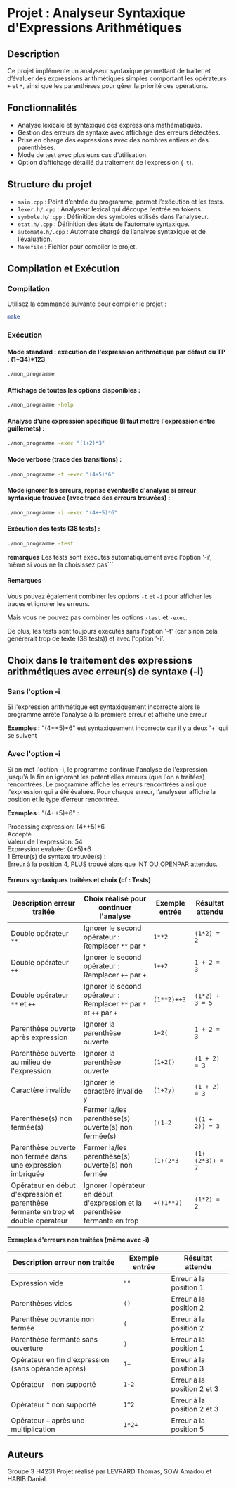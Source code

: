 # Projet : Analyseur Syntaxique d'Expressions Arithmétiques

## Description

Ce projet implémente un analyseur syntaxique permettant de traiter et d’évaluer des expressions arithmétiques simples comportant les opérateurs `+` et `*`, ainsi que les parenthèses pour gérer la priorité des opérations.

## Fonctionnalités

- Analyse lexicale et syntaxique des expressions mathématiques.
- Gestion des erreurs de syntaxe avec affichage des erreurs détectées.
- Prise en charge des expressions avec des nombres entiers et des parenthèses.
- Mode de test avec plusieurs cas d’utilisation.
- Option d’affichage détaillé du traitement de l’expression (`-t`).

## Structure du projet

- `main.cpp` : Point d’entrée du programme, permet l’exécution et les tests.
- `lexer.h/.cpp` : Analyseur lexical qui découpe l’entrée en tokens.
- `symbole.h/.cpp` : Définition des symboles utilisés dans l’analyseur.
- `etat.h/.cpp` : Définition des états de l’automate syntaxique.
- `automate.h/.cpp` : Automate chargé de l’analyse syntaxique et de l’évaluation.
- `Makefile` : Fichier pour compiler le projet.

## Compilation et Exécution

### Compilation

Utilisez la commande suivante pour compiler le projet :

```sh
make
```

### Exécution

#### Mode standard : exécution de l'expression arithmétique par défaut du TP : (1+34)*123
```sh
./mon_programme
```
#### Affichage de toutes les options disponibles :
```sh
./mon_programme -help
```

#### Analyse d’une expression spécifique (Il faut mettre l'expression entre guillemets) :
```sh
./mon_programme -exec "(1+2)*3"
```
#### Mode verbose (trace des transitions) :
```sh
./mon_programme -t -exec "(4+5)*6"
```

#### Mode ignorer les erreurs, reprise eventuelle d'analyse si erreur syntaxique trouvée (avec trace des erreurs trouvées) :
```sh
./mon_programme -i -exec "(4++5)*6"
```
#### Exécution des tests (38 tests) :
```sh
./mon_programme -test
```
**remarques** Les tests sont executés automatiquement avec l'option '-i', même si vous ne la choisissez pas```

#### Remarques

Vous pouvez également combiner les options `-t` et `-i` pour afficher les traces et ignorer les erreurs.

Mais vous ne pouvez pas combiner les options `-test` et `-exec`.

De plus, les tests sont toujours executés sans l'option '-t' (car sinon cela générerait trop de texte (38 tests)) et avec l'option '-i'. 

## Choix dans le traitement des expressions arithmétiques avec erreur(s) de syntaxe (-i)

### Sans l'option -i

Si l'expression arithmétique est syntaxiquement incorrecte alors le programme arrête l'analyse à la première erreur et affiche une erreur

**Exemples :** "(4++5)*6" est syntaxiquement incorrecte car il y a deux '+' qui se suivent

### Avec l'option -i

Si on met l'option -i, le programme continue l'analyse de l'expression jusqu'à la fin en ignorant les potentielles erreurs (que l'on a traitées) rencontrées. Le programme affiche les erreurs rencontrées ainsi que l'expression qui a été évaluée. Pour chaque erreur, l’analyseur affiche la position et le type d’erreur rencontrée.

**Exemples :** "(4++5)*6" :

Processing expression: (4++5)*6 <br/>
Accepté <br/>
Valeur de l'expression: 54  <br/>
Expression evaluée: (4+5)*6 <br/>
1 Erreur(s) de syntaxe trouvée(s) : <br/>
Erreur à la position 4, PLUS trouvé alors que INT OU OPENPAR attendus. 

#### Erreurs syntaxiques traitées et choix (cf : Tests)

| Description erreur traitée                                       | Choix réalisé pour continuer l'analyse        | Exemple entrée        | Résultat attendu            |
|----------------------------------------------------------------|----------------------------------------|----------------|--------------------|
| Double opérateur `**`                                          | Ignorer le second opérateur : Remplacer `**` par `*`                | `1**2`         | `(1*2) = 2`        |
| Double opérateur `++`                                          | Ignorer le second opérateur : Remplacer `++` par `+`                | `1++2`         | `1 + 2 = 3`        |
| Double opérateur `**` et `++`                                  | Ignorer le second opérateur : Remplacer `**` par `*` et `++` par `+` | `(1**2)++3`   | `(1*2) + 3 = 5`   |
| Parenthèse ouverte après expression                                 | Ignorer la parenthèse ouverte         | `1+2(`         | `1 + 2 = 3`        |
| Parenthèse ouverte au milieu de l'expression       | Ignorer la parenthèse ouverte         | `(1+2()`      | `(1 + 2) = 3`     |
| Caractère invalide                                             | Ignorer le caractère invalide `y`     | `(1+2y)`      | `(1 + 2) = 3`     |
| Parenthèse(s) non fermée(s)                               | Fermer la/les parenthèse(s) ouverte(s) non fermée(s)| `((1+2`        | `((1 + 2)) = 3`   |
| Parenthèse ouverte non fermée dans une expression imbriquée  | Fermer la/les parenthèse(s) ouverte(s) non fermée | `(1+(2*3`     | `(1+(2*3)) = 7`   |
| Opérateur en début d'expression et parenthèse fermante en trop et double opérateur | Ignorer l'opérateur en début d'expression  et la parenthèse fermante en trop | `+()1**2)`     | `(1*2) = 2`        |


#### Exemples d'erreurs non traitées (même avec -i)

| Description erreur non traitée                              | Exemple entrée| Résultat attendu         |
|----------------------------------------------------|----------|--------------------|
| Expression vide                                       | `""`        | Erreur à la position 1 |
| Parenthèses vides                                   | `()`       | Erreur à la position 2 |
| Parenthèse ouvrante non fermée               | `(`         | Erreur à la position 2 |
| Parenthèse fermante sans ouverture           | `)`         | Erreur à la position 1 |
| Opérateur en fin d'expression  (sans opérande après)       | `1+`       | Erreur à la position 3 |
| Opérateur `-` non supporté                           | `1-2`      | Erreur à la position 2 et 3 |
| Opérateur `^` non supporté                           | `1^2`      | Erreur à la position 2 et 3 |
| Opérateur `+` après une multiplication             | `1*2+`    | Erreur à la position 5 |

## Auteurs
Groupe 3 H4231
Projet réalisé par LEVRARD Thomas, SOW Amadou et HABIB Danial.

